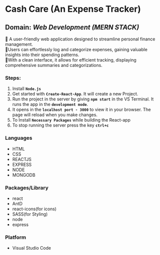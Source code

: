 # Cash Care (An Expense Tracker)

## Domain: _Web Development_ _(MERN STACK)_
:small_blue_diamond: A user-friendly web application designed to streamline personal finance management. <br />
:small_blue_diamond:Users can effortlessly log and categorize expenses, gaining valuable insights into their spending patterns. <br />
:small_blue_diamond:With a clean interface, it allows for efficient tracking, displaying comprehensive summaries and categorizations. <br />


### Steps:

1. Install **`Node.js`**
2. Get started with **`Create-React-App`**. It will create a new Project.
3. Run the project in the server by giving **`npm start`** in the VS Terminal. It runs the app in the **`development mode`**.
4. It opens in the **`localhost port - 3000`** to view it in your browser. The page will reload when you make changes.
5. To Install **`Necessary Packages`** while building the React-app 
6. To stop running the server press the key **`ctrl+c`**


### Languages

- HTML
- CSS
- REACTJS
- EXPRESS
- NODE
- MONGODB

### Packages/Library

- react
- AntD
- react-icons(for icons)
- SASS(for Styling)
- node
- express

### Platform

- Visual Studio Code


